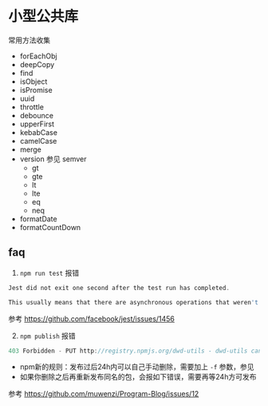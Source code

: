 # 小型公共库

常用方法收集

- forEachObj
- deepCopy
- find
- isObject
- isPromise
- uuid
- throttle
- debounce
- upperFirst
- kebabCase
- camelCase
- merge
- version 参见 semver
  - gt
  - gte
  - lt
  - lte
  - eq
  - neq
- formatDate
- formatCountDown

## faq

1. `npm run test` 报错

```js
Jest did not exit one second after the test run has completed.

This usually means that there are asynchronous operations that weren't stopped in your tests. Consider running Jest with `--detectOpenHandles` to troubleshoot this issue.
```

参考 https://github.com/facebook/jest/issues/1456

2. `npm publish` 报错

```js
403 Forbidden - PUT http://registry.npmjs.org/dwd-utils - dwd-utils cannot be republished until 24 hours have passed.
```

- npm新的规则：发布过后24h内可以自己手动删除，需要加上 `-f` 参数，参见
- 如果你删除之后再重新发布同名的包，会报如下错误，需要再等24h方可发布

参考 https://github.com/muwenzi/Program-Blog/issues/12

